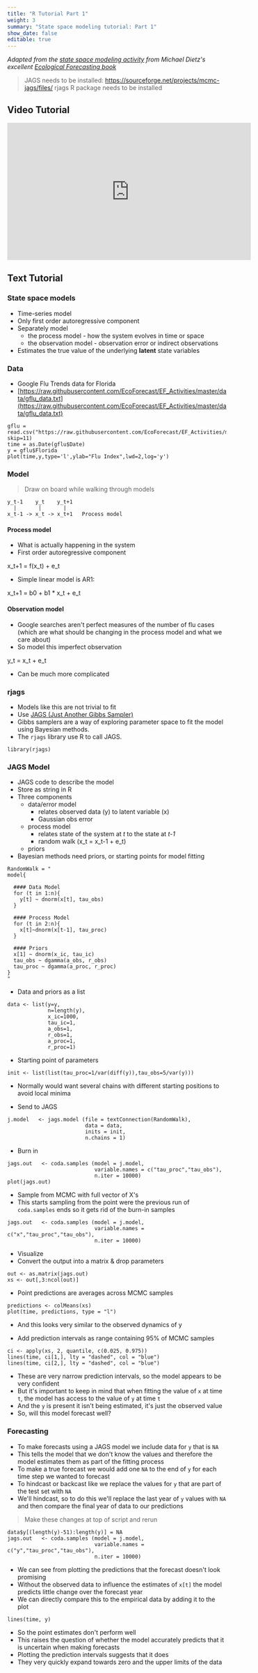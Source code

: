 ```yaml
---
title: "R Tutorial Part 1"
weight: 3
summary: "State space modeling tutorial: Part 1"
show_date: false
editable: true
---
```


*Adapted from
the
[state space modeling activity](https://github.com/EcoForecast/EF_Activities/blob/master/Exercise_06_StateSpace.Rmd) from
Michael Dietz's
excellent
[Ecological Forecasting book](https://www.amazon.com/Ecological-Forecasting-Michael-C-Dietze/dp/0691160570)*

> JAGS needs to be installed: https://sourceforge.net/projects/mcmc-jags/files/
> rjags R package needs to be installed

## Video Tutorial

<iframe width="560" height="315" src="https://www.youtube.com/embed/T3ZGhXAO6VY" frameborder="0" allow="accelerometer; autoplay; clipboard-write; encrypted-media; gyroscope; picture-in-picture" allowfullscreen></iframe>

## Text Tutorial

### State space models

* Time-series model
* Only first order autoregressive component
* Separately model
  * the process model - how the system evolves in time or space
  * the observation model - observation error or indirect observations
* Estimates the true value of the underlying **latent** state variables

### Data

* Google Flu Trends data for Florida
* [https://raw.githubusercontent.com/EcoForecast/EF_Activities/master/data/gflu_data.txt](https://raw.githubusercontent.com/EcoForecast/EF_Activities/master/data/gflu_data.txt)

```{r}
gflu = read.csv("https://raw.githubusercontent.com/EcoForecast/EF_Activities/master/data/gflu_data.txt", skip=11)
time = as.Date(gflu$Date)
y = gflu$Florida
plot(time,y,type='l',ylab="Flu Index",lwd=2,log='y')
```

### Model

> Draw on board while walking through models

```
y_t-1    y_t    y_t+1
  |       |       |
x_t-1 -> x_t -> x_t+1   Process model
```

#### Process model

* What is actually happening in the system
* First order autoregressive component

x_t+1 = f(x_t) + e_t

* Simple linear model is AR1:

x_t+1 = b0 + b1 * x_t + e_t


#### Observation model

* Google searches aren't perfect measures of the number of flu cases (which are
  what should be changing in the process model and what we care about)
* So model this imperfect observation

y_t = x_t + e_t

* Can be much more complicated


### rjags

* Models like this are not trivial to fit
* Use [JAGS (Just Another Gibbs Sampler)](http://mcmc-jags.sourceforge.net)
* Gibbs samplers are a way of exploring parameter space to fit the model using
  Bayesian methods.
* The `rjags` library use R to call JAGS.

```{r}
library(rjags)
```

### JAGS Model

* JAGS code to describe the model
* Store as string in R
* Three components
  * data/error model
    * relates observed data (y) to latent variable (x)
    * Gaussian obs error
  * process model
    * relates state of the system at *t* to the state at *t-1*
    * random walk (x_t = x_t-1 + e_t)
  * priors
* Bayesian methods need priors, or starting points for model fitting

```{r}
RandomWalk = "
model{
  
  #### Data Model
  for (t in 1:n){
    y[t] ~ dnorm(x[t], tau_obs)
  }
  
  #### Process Model
  for (t in 2:n){
    x[t]~dnorm(x[t-1], tau_proc)
  }
  
  #### Priors
  x[1] ~ dnorm(x_ic, tau_ic)
  tau_obs ~ dgamma(a_obs, r_obs)
  tau_proc ~ dgamma(a_proc, r_proc)
}
"
```

* Data and priors as a list

```{r}
data <- list(y=y,
             n=length(y),
             x_ic=1000,
             tau_ic=1,
             a_obs=1,
             r_obs=1,
             a_proc=1,
             r_proc=1)
```

* Starting point of parameters

```{r}
init <- list(list(tau_proc=1/var(diff(y)),tau_obs=5/var(y)))
```

* Normally would want several chains with different starting positions to avoid
  local minima

* Send to JAGS

```{r}
j.model   <- jags.model (file = textConnection(RandomWalk),
                         data = data,
                         inits = init,
                         n.chains = 1)
```

* Burn in

```{r}
jags.out   <- coda.samples (model = j.model,
                            variable.names = c("tau_proc","tau_obs"),
                            n.iter = 10000)
plot(jags.out)
```

* Sample from MCMC with full vector of X's
* This starts sampling from the point were the previous run of `coda.samples`
  ends so it gets rid of the burn-in samples

```{r}
jags.out   <- coda.samples (model = j.model,
                            variable.names = c("x","tau_proc","tau_obs"),
                            n.iter = 10000)
```

* Visualize
* Convert the output into a matrix & drop parameters

```{r}
out <- as.matrix(jags.out)
xs <- out[,3:ncol(out)]
```

* Point predictions are averages across MCMC samples

```
predictions <- colMeans(xs)
plot(time, predictions, type = "l")
```

* And this looks very similar to the observed dynamics of y

* Add prediction intervals as range containing 95% of MCMC samples

```
ci <- apply(xs, 2, quantile, c(0.025, 0.975))
lines(time, ci[1,], lty = "dashed", col = "blue")
lines(time, ci[2,], lty = "dashed", col = "blue")
```

* These are very narrow prediction intervals, so the model appears to be very confident
* But it's important to keep in mind that when fitting the value of `x` at time `t`, the model has access to the value of `y` at time `t`
* And the `y` is present it isn't being estimated, it's just the observed value
* So, will this model forecast well?

### Forecasting

* To make forecasts using a JAGS model we include data for `y` that is `NA`
* This tells the model that we don't know the values and therefore the model estimates them as part of the fitting process
* To make a true forecast we would add one `NA` to the end of `y` for each time step we wanted to forecast
* To hindcast or backcast like we replace the values for `y` that are part of the test set with `NA`
* We'll hindcast, so to do this we'll replace the last year of `y` values with `NA` and then compare the final year of data to our predictions

> Make these changes at top of script and rerun

```
data$y[(length(y)-51):length(y)] = NA
jags.out   <- coda.samples (model = j.model,
                            variable.names = c("y","tau_proc","tau_obs"),
                            n.iter = 10000)
```

* We can see from plotting the predictions that the forecast doesn't look promising
* Without the observed data to influence the estimates of `x[t]` the model predicts little change over the forecast year
* We can directly compare this to the empirical data by adding it to the plot

```
lines(time, y)
```

* So the point estimates don't perform well
* This raises the question of whether the model accurately predicts that it is uncertain when making forecasts
* Plotting the prediction intervals suggests that it does
* They very quickly expand towards zero and the upper limits of the data
